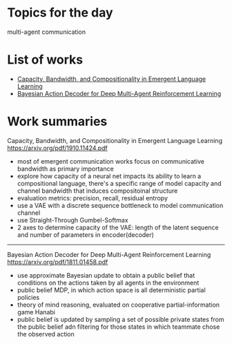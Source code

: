 # Topics for the day 

multi-agent communication

<!-- ***************************************************** -->

# List of works
- [Capacity, Bandwidth, and Compositionality in Emergent Language Learning](#1)
- [Bayesian Action Decoder for Deep Multi-Agent Reinforcement Learning](#2)

<!-- ***************************************************** -->

# Work summaries

<a name="1"></a> 
Capacity, Bandwidth, and Compositionality in Emergent Language Learning
<https://arxiv.org/pdf/1910.11424.pdf>

- most of emergent communication works focus on communicative bandwidth as primary importance
- explore how capacity of a neural net impacts its ability to learn a compositional language, there's a specific range of model capacity and channel bandwidth that induces compositoinal structure 
- evaluation metrics: precision, recall, residual entropy
- use a VAE with a discrete sequence bottleneck to model communication channel 
- use Straight-Through Gumbel-Softmax 
- 2 axes to determine capacity of the VAE: length of the latent sequence and number of parameters in encoder(decoder)
 
--- 
<a name="2"></a> 
Bayesian Action Decoder for Deep Multi-Agent Reinforcement Learning
<https://arxiv.org/pdf/1811.01458.pdf>

- use approximate Bayesian update to obtain a public belief that conditions on the actions taken by all agents in the environment 
-  public belief MDP, in which action space is all deterministic partial policies
- theory of mind reasoning, evaluated on cooperative partial-information game Hanabi 
- public belief is updated by sampling a set of possible private states from the public belief adn filtering for those states in which teammate chose the observed action


